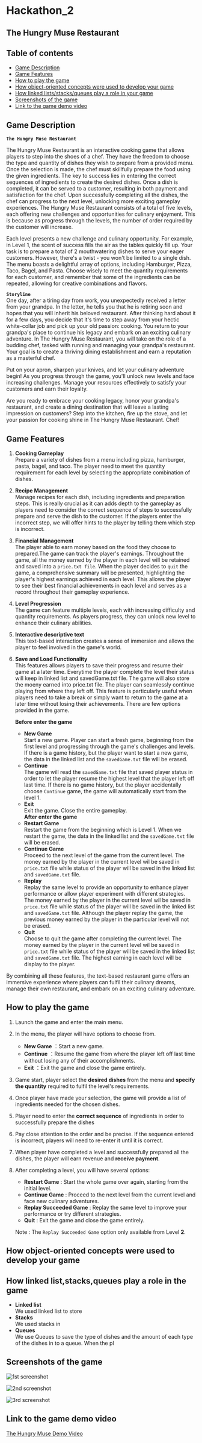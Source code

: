 # Hackathon_2

The Hungry Muse Restaurant
------------------------------------------------------------
## Table of contents ## 
- [Game Description](#Game-Description)
- [Game Features](#Game-Features)
- [How to play the game](#How-to-play-the-game)
- [How object-oriented concepts were used to develop your game](#How-object-oriented-concepts-were-used-to-develop-your-game)
- [How linked lists/stacks/queues play a role in your game](#How-linked-lists/stacks/queues-play-a-role-in-your-game)
- [Screenshots of the game](#Screenshots-of-the-game)
- [Link to the game demo video](#Link-to-the-game-demo-video)

## Game Description
**`The Hungry Muse Restaurant`**

The Hungry Muse Restaurant is an interactive cooking game that allows players to step into the shoes of a chef. They have the freedom to choose the type and quantity of dishes they wish to prepare from a provided menu. Once the selection is made, the chef must skillfully prepare the food using the given ingredients. The key to success lies in entering the correct sequences of ingredients to create the desired dishes. Once a dish is completed, it can be served to a customer, resulting in both payment and satisfaction for the chef. Upon successfully completing all the dishes, the chef can progress to the next level, unlocking more exciting gameplay experiences. The Hungry Muse Restaurant consists of a total of five levels, each offering new challenges and opportunities for culinary enjoyment. This is because as progress through the levels, the number of order required by the customer will increase.

Each level presents a new challenge and culinary opportunity. For example, in Level 1, the scent of success fills the air as the tables quickly fill up. Your task is to prepare a total of 2 mouthwatering dishes to serve your eager customers. However, there's a twist - you won't be limited to a single dish. The menu boasts a delightful array of options, including Hamburger, Pizza, Taco, Bagel, and Pasta. Choose wisely to meet the quantity requirements for each customer, and remember that some of the ingredients can be repeated, allowing for creative combinations and flavors.

**`Storyline`**<br>
One day, after a tiring day from work, you unexpectedly received a letter from your grandpa. In the letter, he tells you that he is retiring soon and hopes that you will inherit his beloved restaurant. After thinking hard about it for a few days, you decide that it's time to step away from your hectic white-collar job and pick up your old passion: cooking. You return to your grandpa's place to continue his legacy and embark on an exciting culinary adventure. In The Hungry Muse Restaurant, you will take on the role of a budding chef, tasked with running and managing your grandpa's restaurant. Your goal is to create a thriving dining establishment and earn a reputation as a masterful chef.

Put on your apron, sharpen your knives, and let your culinary adventure begin! As you progress through the game, you'll unlock new levels and face increasing challenges. Manage your resources effectively to satisfy your customers and earn their loyalty.

Are you ready to embrace your cooking legacy, honor your grandpa's restaurant, and create a dining destination that will leave a lasting impression on customers? Step into the kitchen, fire up the stove, and let your passion for cooking shine in The Hungry Muse Restaurant. Chef!


## Game Features

1. **Cooking Gameplay**<br>
   Prepare a variety of dishes from a menu including pizza, hamburger, pasta, bagel, and taco. The player need to meet the quantity requirement for each level by 
   selecting the appropriate combination of dishes.

2. **Recipe Management**<br>
   Manage recipes for each dish, including ingredients and preparation steps. This is really crucial as it can adds depth to the gameplay as players need to consider the correct sequence of steps to successfully prepare and serve the dish to the customer. If the players enter the incorrect step, we will offer hints to the player by telling them which step is incorrect.

3. **Financial Management**<br>
   The player able to earn money based on the food they choose to prepared.The game can track the player's earnings. Throughout the game, all the money earned by the player in each level will be retained and saved into a `price.txt file`. When the player decides to `quit` the game, a comprehensive summary will be presented, highlighting the player's highest earnings achieved in each level. This allows the player to see their best financial achievements in each level and serves as a record throughout their gameplay experience.

5. **Level Progression**<br>
   The game can feature multiple levels, each with increasing difficulty and quantity requirements. As players progress, they can unlock new level to enhance their culinary abilities.

6. **Interactive descriptive text**<br>
   This text-based interaction creates a sense of immersion and allows the player to feel involved in the game's world.
   
7. **Save and Load Functionality**<br>
   This features allows players to save their progress and resume their game at a later time. Everytime the player complete the level their status will keep in linked list and savedGame.txt file. The game will also store the moeny earned into price.txt file. The player can seamlessly continue playing from where they left off. This feature is particularly useful when players need to take a break or simply want to return to the game at a later time without losing their achievements. There are few options provided in the game.

   **Before enter the game**<br>   
      - **New Game**<br>
        Start a new game. Player can start a fresh game, beginning from the first level and progressing through the game's challenges and levels. If there is a game history, but the player want to start a new game, the data in the linked list and the `savedGame.txt` file will be erased.
      - **Continue**<br>
        The game will read the `savedGame.txt` file that saved player status in order to let the player resume the highest level that the player left off last time. If there is no game history, but the player accidentally choose `Continue` game, the game will automatically start from the level 1. 
      - **Exit**<br>
        Exit the game. Close the entire gameplay.<br>
**After enter the game**<br>
      - **Restart Game**<br>
        Restart the game from the beginning which is Level 1. When we restart the game, the data in the linked list and the `savedGame.txt` file will be erased.<br>
      - **Continue Game**<br>
        Proceed to the next level of the game from the current level. The money earned by the player in the current level wil be saved in `price.txt` file while status of the player will be saved in the linked list and `savedGame.txt` file. 
      - **Replay**<br>
        Replay the same level to provide an opportunity to enhance player performance or allow player experiment with different strategies. The money earned by the player in the current level wil be saved in `price.txt` file while status of the player will be saved in the linked list and `savedGame.txt` file. Although the player replay the game, the previous money earned by the player in the particular level will not be erased. 
      - **Quit**<br>
        Choose to quit the game after completing the current level. The money earned by the player in the current level wil be saved in `price.txt` file while status of the player will be saved in the linked list and `savedGame.txt` file. The highest earning in each level will be display to the player.
   
By combining all these features, the text-based restaurant game offers an immersive experience where players can fulfil their culinary dreams, manage their own restaurant, and embark on an exciting culinary adventure. 

## How to play the game 
1. Launch the game and enter the main menu.
2. In the menu, the player will have options to choose from.
   - **New Game** ：Start a new game.
   - **Continue** ：Resume the game from where the player left off last time without losing any of their accomplishments.
   - **Exit** ：Exit the game and close the game entirely. 
3. Game start, player select the **desired dishes** from the menu and **specify the quantity** required to fulfil the level's requirements.
4. Once player have made your selection, the game will provide a list of ingredients needed for the chosen dishes.
5. Player need to enter the **correct sequence** of ingredients in order to successfully prepare the dishes
6. Pay close attention to the order and be precise. If the sequence entered is incorrect, players will need to re-enter it until it is correct.
7. When player have completed a level and successfully prepared all the dishes, the player will earn revenue and **receive payment**.
8. After completing a level, you will have several options:
      - **Restart Game** : Start the whole game over again, starting from the initial level.
      - **Continue Game** : Proceed to the next level from the current level and face new culinary adventures.
      - **Replay Succeeded Game** : Replay the same level to improve your performance or try different strategies.
      - **Quit** : Exit the game and close the game entirely. <br>
      
   Note : The `Replay Succeeded Game` option only available from Level **2**.


## How object-oriented concepts were used to develop your game 


## How linked list,stacks,queues play a role in the game 
- **Linked list**<br>
We used linked list to store 
- **Stacks**<br>
We used stacks in
- **Queues**<br>
We use Queues to save the type of dishes and the amount of each type of the dishes in to a queue. When the pl
## Screenshots of the game 
![1st screenshot](https://github.com/jiajoo-alt/Hackathon_2/assets/120643036/b4a50993-0ab5-4e85-8e7e-1473bee5c770)

![2nd screenshot](https://github.com/jiajoo-alt/Hackathon_2/assets/120643036/2e64fe1c-63fa-424f-b26e-b45528feafc8)

![3rd screenshot](https://github.com/jiajoo-alt/Hackathon_2/assets/120643036/7387d985-eee8-4f87-b9f0-546b3243d47e)

## Link to the game demo video
[The Hungry Muse Demo Video](https://docs.github.com/en/get-started/writing-on-github/getting-started-with-writing-and-formatting-on-github/basic-writing-and-formatting-syntax#uploading-assets) 
